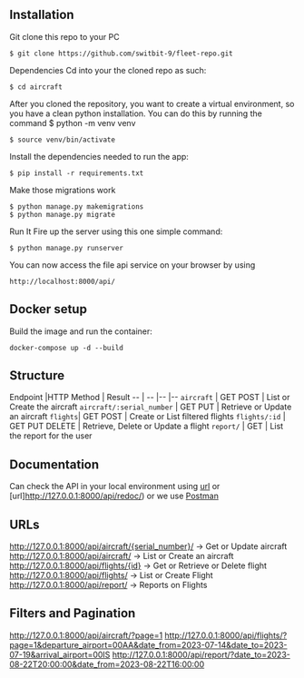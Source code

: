 ## Installation

Git clone this repo to your PC

    $ git clone https://github.com/switbit-9/fleet-repo.git

Dependencies
Cd into your the cloned repo as such:

    $ cd aircraft
After you cloned the repository, you want to create a virtual environment, so you have a clean python installation. You can do this by running the command    $ python -m venv venv
    
    $ source venv/bin/activate
Install the dependencies needed to run the app:
    
    $ pip install -r requirements.txt
Make those migrations work
    
    $ python manage.py makemigrations
    $ python manage.py migrate
Run It
Fire up the server using this one simple command:

    $ python manage.py runserver
You can now access the file api service on your browser by using

    http://localhost:8000/api/

## Docker setup 

Build the image and run the container:

```
docker-compose up -d --build
```

## Structure

Endpoint |HTTP Method  | Result
-- | -- |-- |--
`aircraft` | GET POST | List or Create the aircraft
`aircraft/:serial_number` | GET PUT | Retrieve or Update an aircraft
`flights`| GET POST | Create or List filtered flights
`flights/:id` | GET PUT DELETE | Retrieve, Delete or Update a flight
`report/` | GET |  List the report for the user

## Documentation 

Can check the API in your local environment using  [url](http://127.0.0.1:8000/api/docs/) or [url]http://127.0.0.1:8000/api/redoc/) or we use [Postman](https://www.postman.com/)


## URLs

http://127.0.0.1:8000/api/aircraft/{serial_number}/ -> Get or Update aircraft
http://127.0.0.1:8000/api/aircraft/ -> List or Create an aircraft
http://127.0.0.1:8000/api/flights/{id} -> Get or Retrieve or Delete flight
http://127.0.0.1:8000/api/flights/ -> List or Create Flight
http://127.0.0.1:8000/api/report/ -> Reports on Flights

## Filters and Pagination

http://127.0.0.1:8000/api/aircraft/?page=1
http://127.0.0.1:8000/api/flights/?page=1&departure_airport=00AA&date_from=2023-07-14&date_to=2023-07-19&arrival_airport=00IS
http://127.0.0.1:8000/api/report/?date_to=2023-08-22T20:00:00&date_from=2023-08-22T16:00:00

